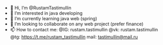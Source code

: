 - 👋 Hi, I’m @RustamTastimullin
- 👀 I’m interested in java developing
- 🌱 I’m currently learning java web (spring)
- 💞️ I’m looking to collaborate on any web project (prefer finance)
- 📫 How to contact me:
@IG: rustam.tastimullin
@vk: rustam.tastimullin
@tg: https://t.me/rustam_tastimullin
mail: tastimullin@mail.ru

<!---
RustamTastimullin/RustamTastimullin is a ✨ special ✨ repository because its `README.md` (this file) appears on your GitHub profile.
You can click the Preview link to take a look at your changes.
--->
